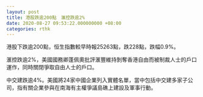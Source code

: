 ```yaml
---
layout: post
title: 港股跌逾200點　滙控跌逾2%
date: 2020-08-27 09:53:22.000000000 +08:00
categories: rthk
---
```


港股下跌逾200點，恒生指數較早時報25263點，跌228點，跌幅0.9%。

滙控跌逾2%，美國國務卿蓬佩奧批評滙豐維持剝奪香港自由而被制裁人士的戶口運作，同時關閉爭取自由人士的戶口。

中交建跌逾4%。美國將24家中國企業列入實體名單，當中包括中交建多家子公司，指有關企業參與在南海有主權爭議島礁上建設及軍事行動。

